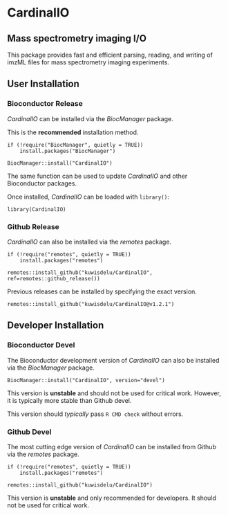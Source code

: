 # CardinalIO

## Mass spectrometry imaging I/O

This package provides fast and efficient parsing, reading, and writing of imzML files for mass spectrometry imaging experiments.

## User Installation

### Bioconductor Release

*CardinalIO* can be installed via the *BiocManager* package.

This is the **recommended** installation method.

```{r install, eval=FALSE}
if (!require("BiocManager", quietly = TRUE))
    install.packages("BiocManager")

BiocManager::install("CardinalIO")
```

The same function can be used to update *CardinalIO* and other Bioconductor packages.

Once installed, *CardinalIO* can be loaded with `library()`:

```{r library, eval=FALSE}
library(CardinalIO)
```

### Github Release

*CardinalIO* can also be installed via the *remotes* package.

```{r install, eval=FALSE}
if (!require("remotes", quietly = TRUE))
    install.packages("remotes")

remotes::install_github("kuwisdelu/CardinalIO", ref=remotes::github_release())
```

Previous releases can be installed by specifying the exact version.

```{r library, eval=FALSE}
remotes::install_github("kuwisdelu/CardinalIO@v1.2.1")
```

## Developer Installation

### Bioconductor Devel

The Bioconductor development version of *CardinalIO* can also be installed via the *BiocManager* package.

```{r install, eval=FALSE}
BiocManager::install("CardinalIO", version="devel")
```

This version is **unstable** and should not be used for critical work. However, it is typically more stable than Github devel.

This version should *typically* pass `R CMD check` without errors.

### Github Devel

The most cutting edge version of *CardinalIO* can be installed from Github via the *remotes* package.

```{r install, eval=FALSE}
if (!require("remotes", quietly = TRUE))
    install.packages("remotes")

remotes::install_github("kuwisdelu/CardinalIO")
```

This version is **unstable** and only recommended for developers. It should not be used for critical work.


